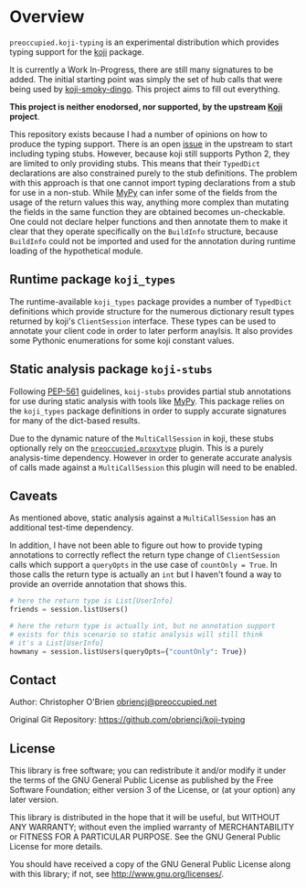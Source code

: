 # Overview

`preoccupied.koji-typing` is an experimental distribution which
provides typing support for the [koji] package.

It is currently a Work In-Progress, there are still many signatures
to be added. The initial starting point was simply the set of
hub calls that were being used by [koji-smoky-dingo]. This project
aims to fill out everything.

[koji-smoky-dingo]: https://github.com/obriencj/koji-smoky-dingo

[koji]: https://pagure.io/koji

**This project is neither enodorsed, nor supported, by the upstream
[Koji] project**.

This repository exists because I had a number of opinions on how to
produce the typing support. There is an open [issue] in the upstream
to start including typing stubs. However, because koji still supports
Python 2, they are limited to only providing stubs. This means that
their `TypedDict` declarations are also constrained purely to the stub
definitions. The problem with this approach is that one cannot import
typing declarations from a stub for use in a non-stub. While [MyPy]
can infer some of the fields from the usage of the return values this
way, anything more complex than mutating the fields in the same
function they are obtained becomes un-checkable. One could not declare
helper functions and then annotate them to make it clear that they
operate specifically on the `BuildInfo` structure, because `BuildInfo`
could not be imported and used for the annotation during runtime
loading of the hypothetical module.

[issue]: https://pagure.io/koji/issue/3708


## Runtime package `koji_types`

The runtime-available `koji_types` package provides a number of
`TypedDict` definitions which provide structure for the numerous
dictionary result types returned by koji's `ClientSession`
interface. These types can be used to annotate your client code in
order to later perform anaylsis. It also provides some Pythonic
enumerations for some koji constant values.


## Static analysis package `koji-stubs`

Following [PEP-561] guidelines, `koij-stubs` provides partial stub
annotations for use during static analysis with tools like
[MyPy]. This package relies on the `koji_types` package definitions in
order to supply accurate signatures for many of the dict-based
results.

[PEP-561]: https://peps.python.org/pep-0561/

[MyPy]: https://mypy-lang.org

Due to the dynamic nature of the `MultiCallSession` in koji, these
stubs optionally rely on the [`preoccupied.proxytype`][proxytype]
plugin. This is a purely analysis-time dependency. However in order to
generate accurate analysis of calls made against a `MultiCallSession`
this plugin will need to be enabled.

[proxytype]: https://github.com/obriencj/python-proxytype


## Caveats

As mentioned above, static analysis against a `MultiCallSession` has
an additional test-time dependency.

In addition, I have not been able to figure out how to provide typing
annotations to correctly reflect the return type change of
`ClientSession` calls which support a `queryOpts` in the use case of
`countOnly = True`. In those calls the return type is actually an
`int` but I haven't found a way to provide an override annotation that
shows this.

```python
# here the return type is List[UserInfo]
friends = session.listUsers()

# here the return type is actually int, but no annotation support
# exists for this scenario so static analysis will still think
# it's a List[UserInfo]
howmany = session.listUsers(queryOpts={"countOnly": True})
```


## Contact

Author: Christopher O'Brien  <obriencj@preoccupied.net>

Original Git Repository: <https://github.com/obriencj/koji-typing>


## License

This library is free software; you can redistribute it and/or modify
it under the terms of the GNU General Public License as published by
the Free Software Foundation; either version 3 of the License, or (at
your option) any later version.

This library is distributed in the hope that it will be useful, but
WITHOUT ANY WARRANTY; without even the implied warranty of
MERCHANTABILITY or FITNESS FOR A PARTICULAR PURPOSE.  See the GNU
General Public License for more details.

You should have received a copy of the GNU General Public License
along with this library; if not, see <http://www.gnu.org/licenses/>.
